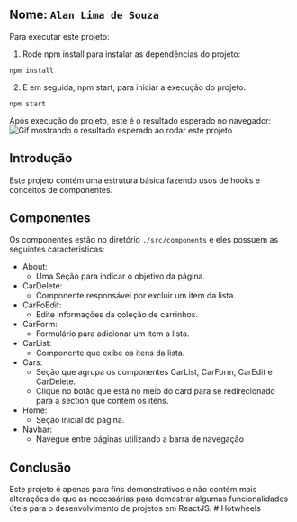 ## Nome: `Alan Lima de Souza`

Para executar este projeto:

1. Rode npm install para instalar as dependências do projeto:

```
npm install
```

2. E em seguida, npm start, para iniciar a execução do projeto.

```
npm start
```

Após execução do projeto, este é o resultado esperado no navegador:
![Gif mostrando o resultado esperado ao rodar este projeto](./resultado.gif)

## Introdução

Este projeto contém uma estrutura básica fazendo usos de hooks e conceitos de componentes.

## Componentes

Os componentes estão no diretório `./src/components` e eles possuem as seguintes características:

- About:
  - Uma Seção para indicar o objetivo da página.
- CarDelete:
  - Componente responsável por excluir um item da lista.
- CarFoEdit:
  - Edite informações da coleção de carrinhos.
- CarForm:
  - Formulário para adicionar um item a lista.
- CarList:
  - Componente que exibe os itens da lista.
- Cars:
  - Seção que agrupa os componentes CarList, CarForm, CarEdit e CarDelete.
  - Clique no botão que está no meio do card para se redirecionado para a section que contem os itens.
- Home:
  - Seção inicial do página.
- Navbar:
  - Navegue entre páginas utilizando a barra de navegação

## Conclusão

Este projeto é apenas para fins demonstrativos e não contém mais alterações do que as necessárias para demostrar algumas funcionalidades úteis para o desenvolvimento de projetos em ReactJS.
#   H o t w h e e l s 
 
 
